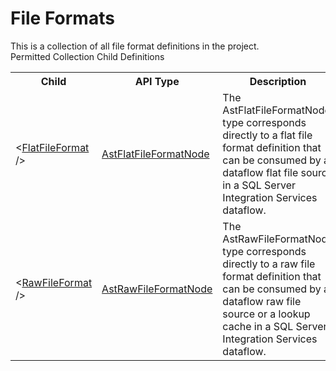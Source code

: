 # File Formats

<div class="LanguageSummary"><div class ="SummaryItem">This is a collection of all file format definitions in the project.</div></div><div class="SchemaBindingGroup"><div class="SchemaBindingGroupHeader">Permitted Collection Child Definitions</div><table id="SchemaBindingList" class="SchemaBindingList"><tbody><tr><th class="SchemaBindingNameColumnHeader">Child</th><th class="SchemaBindingTypeColumnHeader">API Type</th><th class="SchemaBindingSummaryColumnHeader">Description</th></tr><tr class="cd0"><td class="SchemaBindingName"><span class="punc">&lt;</span><a href=Varigence.Languages.Biml.FileFormat.AstFlatFileFormatNode.html">FlatFileFormat</a><span class="punc"> /&gt;</span></td><td class="SchemaBindingType"><a href="../api-reference/Varigence.Languages.Biml.FileFormat.AstFlatFileFormatNode.html">AstFlatFileFormatNode</a></td><td class="SchemaBindingSummary">The AstFlatFileFormatNode type corresponds directly to a flat file format definition that can be consumed by a dataflow flat file source in a SQL Server Integration Services dataflow.</td></tr><tr class="cd1"><td class="SchemaBindingName"><span class="punc">&lt;</span><a href=Varigence.Languages.Biml.FileFormat.AstRawFileFormatNode.html">RawFileFormat</a><span class="punc"> /&gt;</span></td><td class="SchemaBindingType"><a href="../api-reference/Varigence.Languages.Biml.FileFormat.AstRawFileFormatNode.html">AstRawFileFormatNode</a></td><td class="SchemaBindingSummary">The AstRawFileFormatNode type corresponds directly to a raw file format definition that can be consumed by a dataflow raw file source or a lookup cache in a SQL Server Integration Services dataflow.</td></tr></tbody></table></div>